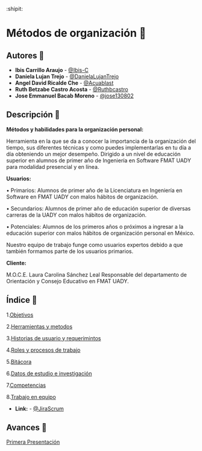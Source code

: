 :shipit:

# Métodos de organización :notebook:

## Autores :pencil:
* **Ibis Carrillo Araujo** - [@Ibis-C](https://github.com/Ibis-C "@Ibis-C")
* **Daniela Lujan Trejo** - [@DanielaLujanTrejo](https://github.com/DanielaLujanTrejo "@DanielaLujanTrejo") 
* **Angel David Ricalde Che** - [@Acuablast](https://github.com/Acuablast "@JAcuablast")
* **Ruth Betzabe Castro Acosta** - [@Ruthbcastro](https://github.com/Ruthbcastro "@Ruthbcastro")
* **Jose Emmanuel Bacab Moreno** - [@jose130802](https://github.com/jose130802 "jose130802")
## Descripción :page_facing_up:
**Métodos y habilidades para la  organización personal:**

Herramienta en la que se da a conocer la importancia de la organización del tiempo, sus diferentes técnicas y como puedes implementarlas en tu día a día obteniendo un mejor desempeño. Dirigido a un nivel de educación superior en alumnos de primer año de Ingeniería en Software FMAT UADY para modalidad presencial y en línea.

**Usuarios:** 

•	Primarios: Alumnos de primer año de la Licenciatura en Ingeniería en Software en FMAT  UADY con malos hábitos de organización.

•	Secundarios: Alumnos de primer año de educación superior de diversas carreras de la UADY con malos hábitos de organización.


•	Potenciales: Alumnos de los primeros años o próximos a ingresar a la educación superior con malos hábitos de organización personal en México.

Nuestro equipo de trabajo funge como usuarios expertos debido a que también formamos parte de los usuarios primarios.


**Cliente:**


M.O.C.E. Laura 	Carolina Sánchez Leal Responsable del departamento de Orientación y Consejo Educativo en FMAT  UADY.





## Índice :scroll:


1.[Objetivos](https://github.com/Ibis-C/Metodos-de-organizacion/blob/Primera-Entrega/Documentacion/1.%20Objetivos.md#objetivo-general "Objetivos")


2.[Herramientas y metodos](https://github.com/Ibis-C/Metodos-de-organizacion/blob/Primera-Entrega/Documentacion/2.%20Herramientas%20y%20métodos.md#herramientas-y-métodos "Herramientas de usuario")


3.[Historias de usuario y requerimintos](https://github.com/Ibis-C/Metodos-de-organizacion/blob/Primera-Entrega/Documentacion/3.%20Historias%20de%20usuario%20y%20requerimientos%20no%20funcionales.md#historias-de-usuario-y-requerimientos "Historias de usuario y requerimientos")

4.[Roles y procesos de trabajo](https://github.com/Ibis-C/Metodos-de-organizacion/blob/Primera-Entrega/Documentacion/4.%20Roles%20y%20proceso%20de%20trabajo.md#proceso-de-trabajo "Casos de uso")

5.[Bitácora](https://github.com/Ibis-C/Metodos-de-organizacion/blob/Primera-Entrega/Documentacion/5.%20bitácora.md#bitácora "Bitácora")

6.[Datos de estudio e investigación](https://github.com/Ibis-C/Metodos-de-organizacion/blob/Primera-Entrega/Documentacion/6.%20Datos%20de%20estudio%20e%20Investigacion.md#datos-de-estudio-e-investigación "Datos de estudio e investigación")

7.[Competencias](https://github.com/Ibis-C/Metodos-de-organizacion/blob/Primera-Entrega/Documentacion/7.%20Competencias%20.md#competencias "Competencias")

8.[Trabajo en equipo](https://github.com/Ibis-C/Metodos-de-organizacion/blob/Primera-Entrega/Documentacion/8.%20Trabajo%20en%20equipo.md#trabajo-en-equipo "Trabajo en equipo")


* **Link:** - [@JiraScrum](https://metodos-de-organizacion.atlassian.net/jira/software/projects/PFIS/boards/2)

## Avances :bookmark_tabs:

[Primera Presentación](https://drive.google.com/file/d/1F0vofleelqB5JcEyuFYQqAPxitU4AYgu/view "Primera Presentación")







